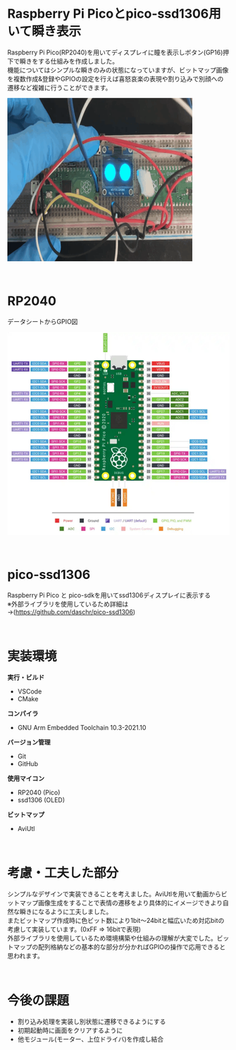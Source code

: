 # Raspberry Pi Picoとpico-ssd1306用いて瞬き表示

Raspberry Pi Pico(RP2040)を用いてディスプレイに瞳を表示しボタン(GP16)押下で瞬きをする仕組みを作成しました。\
機能についてはシンプルな瞬きのみの状態になっていますが、ビットマップ画像を複数作成&登録やGPIOの設定を行えば喜怒哀楽の表現や割り込みで別顔への遷移など複雑に行うことができます。

[![example vid](ssd1306_pico_2.gif)]()

<br/>

# RP2040
データシートからGPIO図

[![alt text](rp2040gpio_2.png)]()

<br/>

# pico-ssd1306
Raspberry Pi Pico と pico-sdkを用いてssd1306ディスプレイに表示する\
※外部ライブラリを使用しているため詳細は→(https://github.com/daschr/pico-ssd1306)

<br/>

# 実装環境

**実行・ビルド**
- VSCode
- CMake

**コンパイラ**
- GNU Arm Embedded Toolchain 10.3-2021.10

**バージョン管理**
- Git
- GitHub

**使用マイコン**
- RP2040 (Pico)
- ssd1306 (OLED)

**ビットマップ**
- AviUtl

<br/>

# 考慮・工夫した部分
シンプルなデザインで実装できることを考えました。AviUtlを用いて動画からビットマップ画像生成をすることで表情の遷移をより具体的にイメージできより自然な瞬きになるように工夫しました。\
またビットマップ作成時に色ビット数により1bit～24bitと幅広いため対応bitの考慮して実装しています。(0xFF => 16bitで表現)\
外部ライブラリを使用しているため環境構築や仕組みの理解が大変でした。ビットマップの配列格納などの基本的な部分が分かればGPIOの操作で応用できると思われます。

<br/>

# 今後の課題
* 割り込み処理を実装し別状態に遷移できるようにする
* 初期起動時に画面をクリアするように
* 他モジュール(モーター、上位ドライバ)を作成し結合
